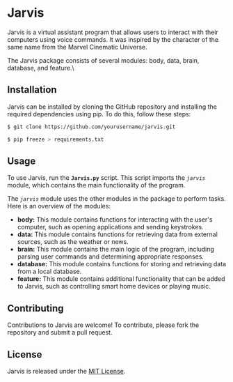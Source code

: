 # Jarvis

Jarvis is a virtual assistant program that allows users to interact with their computers using voice commands. It was inspired by the character of the same name from the Marvel Cinematic Universe.

The Jarvis package consists of several modules: body, data, brain, database, and feature.\

## Installation
Jarvis can be installed by cloning the GitHub repository and installing the required dependencies using pip. To do this, follow these steps:
```bash
$ git clone https://github.com/yourusername/jarvis.git
```
```bash
$ pip freeze > requirements.txt
```

## Usage
To use Jarvis, run the **`Jarvis.py`** script. This script imports the *`jarvis`* module, which contains the main functionality of the program.

The *`jarvis`* module uses the other modules in the package to perform tasks. Here is an overview of the modules:

+ **body:** This module contains functions for interacting with the user's computer, such as opening applications and sending keystrokes.
+ **data:** This module contains functions for retrieving data from external sources, such as the weather or news.
+ **brain:** This module contains the main logic of the program, including parsing user commands and determining appropriate responses.
+ **database:** This module contains functions for storing and retrieving data from a local database.
+ **feature:** This module contains additional functionality that can be added to Jarvis, such as controlling smart home devices or playing music.

## Contributing
Contributions to Jarvis are welcome! To contribute, please fork the repository and submit a pull request.

## License
Jarvis is released under the [MIT License](https://github.com/rk-poddar/Jarvis/blob/master/LICENSE).
